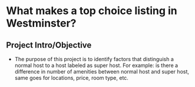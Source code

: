 # What makes a top choice listing in Westminster?

## Project Intro/Objective
* The purpose of this project is to identify factors that distinguish a normal host to a host labeled as super host. For example: is there a difference in number of amenities between normal host and super host, same goes for locations, price, room type, etc.
